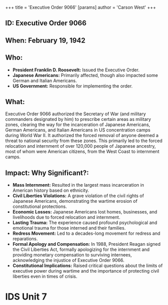 +++
 title = 'Executive Order 9066'
[params]
	author = 'Carson West'
+++
## ID: Executive Order 9066

## When: February 19, 1942

## Who:
* **President Franklin D. Roosevelt:** Issued the Executive Order.
* **Japanese Americans:** Primarily affected, though also impacted some German and Italian Americans.
* **US Government:** Responsible for implementing the order.

## What:

Executive Order 9066 authorized the Secretary of War (and military commanders designated by him) to prescribe certain areas as military zones, clearing the way for the incarceration of Japanese Americans, German Americans, and Italian Americans in US concentration camps during World War II. It authorized the forced removal of anyone deemed a threat to national security from these zones. This primarily led to the forced relocation and internment of over 120,000 people of Japanese ancestry, most of whom were American citizens, from the West Coast to internment camps.

## Impact: Why Significant?:

* **Mass Internment:** Resulted in the largest mass incarceration in American history based on ethnicity.
* **Civil Liberties Violations:** A grave violation of the civil rights of Japanese Americans, demonstrating the wartime erosion of constitutional protections.
* **Economic Losses:** Japanese Americans lost homes, businesses, and livelihoods due to forced relocation and internment.
* **Lasting Trauma:**  The experience caused profound psychological and emotional trauma for those interned and their families.
* **Redress Movement:** Led to a decades-long movement for redress and reparations.
* **Formal Apology and Compensation:** In 1988, President Reagan signed the Civil Liberties Act, formally apologizing for the internment and providing monetary compensation to surviving internees, acknowledging the injustice of Executive Order 9066.
* **Constitutional Implications:** Raised critical questions about the limits of executive power during wartime and the importance of protecting civil liberties even in times of crisis.

# IDS Unit 7